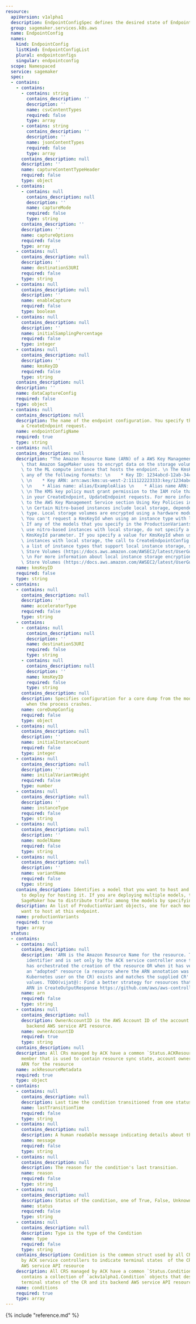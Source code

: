 ```yaml
---
resource:
  apiVersion: v1alpha1
  description: EndpointConfigSpec defines the desired state of EndpointConfig.
  group: sagemaker.services.k8s.aws
  name: EndpointConfig
  names:
    kind: EndpointConfig
    listKind: EndpointConfigList
    plural: endpointconfigs
    singular: endpointconfig
  scope: Namespaced
  service: sagemaker
  spec:
  - contains:
    - contains:
      - contains: string
        contains_description: ''
        description: ''
        name: csvContentTypes
        required: false
        type: array
      - contains: string
        contains_description: ''
        description: ''
        name: jsonContentTypes
        required: false
        type: array
      contains_description: null
      description: ''
      name: captureContentTypeHeader
      required: false
      type: object
    - contains:
      - contains: null
        contains_description: null
        description: ''
        name: captureMode
        required: false
        type: string
      contains_description: ''
      description: ''
      name: captureOptions
      required: false
      type: array
    - contains: null
      contains_description: null
      description: ''
      name: destinationS3URI
      required: false
      type: string
    - contains: null
      contains_description: null
      description: ''
      name: enableCapture
      required: false
      type: boolean
    - contains: null
      contains_description: null
      description: ''
      name: initialSamplingPercentage
      required: false
      type: integer
    - contains: null
      contains_description: null
      description: ''
      name: kmsKeyID
      required: false
      type: string
    contains_description: null
    description: ''
    name: dataCaptureConfig
    required: false
    type: object
  - contains: null
    contains_description: null
    description: The name of the endpoint configuration. You specify this name in
      a CreateEndpoint request.
    name: endpointConfigName
    required: true
    type: string
  - contains: null
    contains_description: null
    description: "The Amazon Resource Name (ARN) of a AWS Key Management Service key\
      \ that Amazon SageMaker uses to encrypt data on the storage volume attached\
      \ to the ML compute instance that hosts the endpoint. \n The KmsKeyId can be\
      \ any of the following formats: \n    * Key ID: 1234abcd-12ab-34cd-56ef-1234567890ab\
      \ \n    * Key ARN: arn:aws:kms:us-west-2:111122223333:key/1234abcd-12ab-34cd-56ef-1234567890ab\
      \ \n    * Alias name: alias/ExampleAlias \n    * Alias name ARN: arn:aws:kms:us-west-2:111122223333:alias/ExampleAlias\
      \ \n The KMS key policy must grant permission to the IAM role that you specify\
      \ in your CreateEndpoint, UpdateEndpoint requests. For more information, refer\
      \ to the AWS Key Management Service section Using Key Policies in AWS KMS (https://docs.aws.amazon.com/kms/latest/developerguide/key-policies.html)\
      \ \n Certain Nitro-based instances include local storage, dependent on the instance\
      \ type. Local storage volumes are encrypted using a hardware module on the instance.\
      \ You can't request a KmsKeyId when using an instance type with local storage.\
      \ If any of the models that you specify in the ProductionVariants parameter\
      \ use nitro-based instances with local storage, do not specify a value for the\
      \ KmsKeyId parameter. If you specify a value for KmsKeyId when using any nitro-based\
      \ instances with local storage, the call to CreateEndpointConfig fails. \n For\
      \ a list of instance types that support local instance storage, see Instance\
      \ Store Volumes (https://docs.aws.amazon.com/AWSEC2/latest/UserGuide/InstanceStorage.html#instance-store-volumes).\
      \ \n For more information about local instance storage encryption, see SSD Instance\
      \ Store Volumes (https://docs.aws.amazon.com/AWSEC2/latest/UserGuide/ssd-instance-store.html)."
    name: kmsKeyID
    required: false
    type: string
  - contains:
    - contains: null
      contains_description: null
      description: ''
      name: acceleratorType
      required: false
      type: string
    - contains:
      - contains: null
        contains_description: null
        description: ''
        name: destinationS3URI
        required: false
        type: string
      - contains: null
        contains_description: null
        description: ''
        name: kmsKeyID
        required: false
        type: string
      contains_description: null
      description: Specifies configuration for a core dump from the model container
        when the process crashes.
      name: coreDumpConfig
      required: false
      type: object
    - contains: null
      contains_description: null
      description: ''
      name: initialInstanceCount
      required: false
      type: integer
    - contains: null
      contains_description: null
      description: ''
      name: initialVariantWeight
      required: false
      type: number
    - contains: null
      contains_description: null
      description: ''
      name: instanceType
      required: false
      type: string
    - contains: null
      contains_description: null
      description: ''
      name: modelName
      required: false
      type: string
    - contains: null
      contains_description: null
      description: ''
      name: variantName
      required: false
      type: string
    contains_description: Identifies a model that you want to host and the resources
      to deploy for hosting it. If you are deploying multiple models, tell Amazon
      SageMaker how to distribute traffic among the models by specifying variant weights.
    description: An list of ProductionVariant objects, one for each model that you
      want to host at this endpoint.
    name: productionVariants
    required: true
    type: array
  status:
  - contains:
    - contains: null
      contains_description: null
      description: 'ARN is the Amazon Resource Name for the resource. This is a globally-unique
        identifier and is set only by the ACK service controller once the controller
        has orchestrated the creation of the resource OR when it has verified that
        an "adopted" resource (a resource where the ARN annotation was set by the
        Kubernetes user on the CR) exists and matches the supplied CR''s Spec field
        values. TODO(vijat@): Find a better strategy for resources that do not have
        ARN in CreateOutputResponse https://github.com/aws/aws-controllers-k8s/issues/270'
      name: arn
      required: false
      type: string
    - contains: null
      contains_description: null
      description: OwnerAccountID is the AWS Account ID of the account that owns the
        backend AWS service API resource.
      name: ownerAccountID
      required: true
      type: string
    contains_description: null
    description: All CRs managed by ACK have a common `Status.ACKResourceMetadata`
      member that is used to contain resource sync state, account ownership, constructed
      ARN for the resource
    name: ackResourceMetadata
    required: true
    type: object
  - contains:
    - contains: null
      contains_description: null
      description: Last time the condition transitioned from one status to another.
      name: lastTransitionTime
      required: false
      type: string
    - contains: null
      contains_description: null
      description: A human readable message indicating details about the transition.
      name: message
      required: false
      type: string
    - contains: null
      contains_description: null
      description: The reason for the condition's last transition.
      name: reason
      required: false
      type: string
    - contains: null
      contains_description: null
      description: Status of the condition, one of True, False, Unknown.
      name: status
      required: false
      type: string
    - contains: null
      contains_description: null
      description: Type is the type of the Condition
      name: type
      required: false
      type: string
    contains_description: Condition is the common struct used by all CRDs managed
      by ACK service controllers to indicate terminal states  of the CR and its backend
      AWS service API resource
    description: All CRS managed by ACK have a common `Status.Conditions` member that
      contains a collection of `ackv1alpha1.Condition` objects that describe the various
      terminal states of the CR and its backend AWS service API resource
    name: conditions
    required: true
    type: array
---
```

{% include "reference.md" %}
